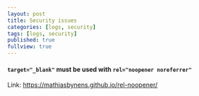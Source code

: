 ```yaml
---
layout: post
title: Security issues
categories: [logs, security]
tags: [logs, security]
published: true
fullview: true
---
```



#### `target="_blank"` must be used with `rel="noopener noreferrer"`

Link: https://mathiasbynens.github.io/rel-noopener/